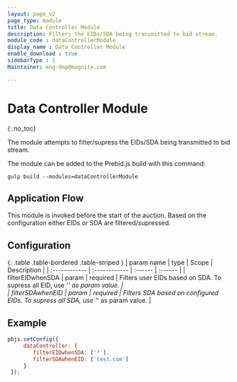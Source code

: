 ```yaml
---
layout: page_v2
page_type: module
title: Data Controller Module
description: Filters the EIDs/SDA being transmitted to bid stream.
module_code : dataControllerModule
display_name : Data Controller Module
enable_download : true
sidebarType : 1
Maintainer: eng-dmp@magnite.com

---
```



# Data Controller Module

{:.no_toc}

The module attempts to filter/supress the EIDs/SDA being transmitted to bid stream.

The module can be added to the Prebid.js build with this command:

```
gulp build --modules=dataControllerModule
```

## Application Flow

This module is invoked before the start of the auction.
Based on the configuration either EIDs or SDA are filtered/supressed.

## Configuration

{: .table .table-bordered .table-striped }
|  param name | type  | Scope | Description |
 | :------------ | :------------ | :------ | :------ |
 |  filterEIDwhenSDA  | param | required | Filters user EIDs based on SDA. To supress all EID, use '*' as param value. |  
 |  filterSDAwhenEID  | param | required | Filters SDA based on configured EIDs. To supress all SDA, use '*' as param value. |

## Example

```javascript
pbjs.setConfig({
     dataController: {
        filterEIDwhenSDA: ['*'],
        filterSDAwhenEID: ['test.com'] 
     }
 });
```
